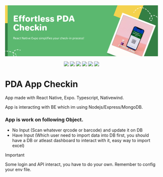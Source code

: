 <p align=center>
  <img src="https://github.com/LQCpaka/react-native-appcheckin/blob/main/assets/images/delficheckinapp.png"/>
<p>

<p align="center">

  <img src="https://img.shields.io/github/license/LQCpaka/react-native-appcheckin">
  <img src="https://img.shields.io/badge/React-NativeExpo-red">
  <img src="https://img.shields.io/badge/Vietnam-⭐_Vietnamese-red">
  <img src="https://img.shields.io/badge/Language-Typescript-red">
  <img src="https://img.shields.io/badge/Database-MongoDB-blue">
  <img src="https://img.shields.io/badge/Device-PDA-yellow">

</p>

# PDA App Checkin

App made with React Native, Expo. Typescript, Nativewind.

App is interacting with BE which im using Nodejs/Express/MongoDB.

### **App is work on following Object.**

- No Input (Scan whatever qrcode or barcode) and update it on DB
- Have Input (Which user need to import data into DB first, you should have a DB or atleast dashboard to interact with it, easy way to import excel)

> [!IMPORTANT]
> Some login and API interact, you have to do your own. Remember to config your env file.

